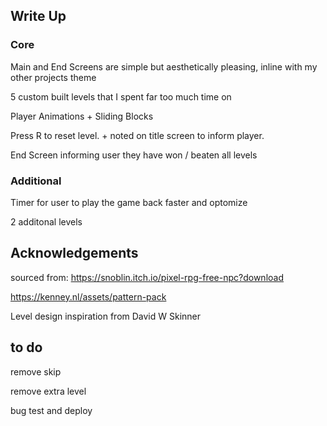 

## Write Up

### Core

Main and End Screens are simple but aesthetically pleasing, inline with my other projects theme

5 custom built levels that I spent far too much time on

Player Animations + Sliding Blocks

Press R to reset level. + noted on title screen to inform player.

End Screen informing user they have won / beaten all levels

### Additional

Timer for user to play the game back faster and optomize

2 additonal levels

## Acknowledgements

sourced from: https://snoblin.itch.io/pixel-rpg-free-npc?download

https://kenney.nl/assets/pattern-pack

Level design inspiration from David W Skinner

## to do

remove skip

remove extra level

bug test and deploy
